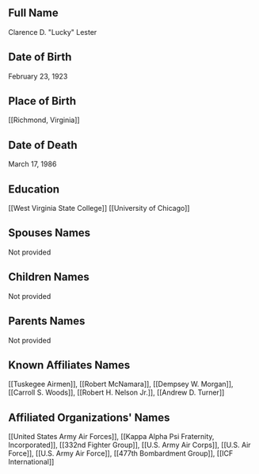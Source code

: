 ## Full Name
Clarence D. "Lucky" Lester

## Date of Birth
February 23, 1923

## Place of Birth
[[Richmond, Virginia]]

## Date of Death
March 17, 1986

## Education
[[West Virginia State College]]
[[University of Chicago]]

## Spouses Names
Not provided

## Children Names
Not provided

## Parents Names
Not provided

## Known Affiliates Names
[[Tuskegee Airmen]], [[Robert McNamara]], [[Dempsey W. Morgan]], [[Carroll S. Woods]], [[Robert H. Nelson Jr.]], [[Andrew D. Turner]]

## Affiliated Organizations' Names
[[United States Army Air Forces]], [[Kappa Alpha Psi Fraternity, Incorporated]], [[332nd Fighter Group]], [[U.S. Army Air Corps]], [[U.S. Air Force]], [[U.S. Army Air Force]], [[477th Bombardment Group]], [[ICF International]]

